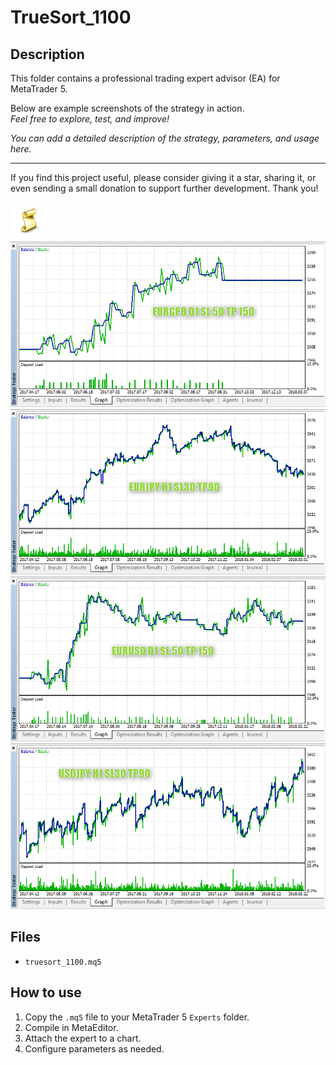 # TrueSort_1100

## Description
This folder contains a professional trading expert advisor (EA) for MetaTrader 5.

Below are example screenshots of the strategy in action.  
*Feel free to explore, test, and improve!*

*You can add a detailed description of the strategy, parameters, and usage here.*

---

If you find this project useful, please consider giving it a star, sharing it, or even sending a small donation to support further development. Thank you!

![Screenshot](script.png)
![Screenshot](TrueSort_1100_EURGPB_D1_SL_50_TP_150.png)
![Screenshot](TrueSort_1100_EURJPY_H1_SL30_TP90.png)
![Screenshot](TrueSort_1100_EURUSD_D1_SL_50_TP_150.png)
![Screenshot](TrueSort_1100_USDJPY_H1_SL30_TP90.png)

## Files
- `truesort_1100.mq5`

## How to use
1. Copy the `.mq5` file to your MetaTrader 5 `Experts` folder.
2. Compile in MetaEditor.
3. Attach the expert to a chart.
4. Configure parameters as needed.
